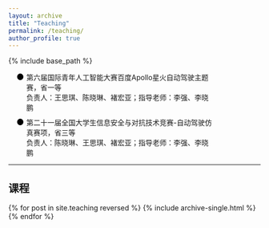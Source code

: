 ```yaml
---
layout: archive
title: "Teaching"
permalink: /teaching/
author_profile: true
---
```

<head>
   <style>
      .indent {
        text-align: justify;
        hyphens: auto;
        text-indent: 2em; 
      }
      .no-indent {
        text-align: justify;
        hyphens: auto;
        text-indent: 0; 
      }
   </style>

  <style>
    .timeline {
      list-style: none; /* 移除默认的列表样式 */
      padding: 0; /* 移除默认的内边距 */
      padding-left: 16px; /* 左侧缩进大约相当于2个字符 */
    }
    .entry {
      display: flex; /* 使用Flexbox布局 */
      justify-content: space-between; /* 使内容两端对齐 */
      margin-bottom: 10px; /* 在条目之间添加一些间隔 */
      position: relative; /* 为伪元素设置定位上下文 */
      padding-left: 20px; /* 确保有空间放置符号标识 */
    }
    .entry::before {
      content: "●"; /* 使用黑色实心点作为前缀 */
      color: black; /* 设置颜色为黑色 */
      position: absolute; /* 绝对定位 */
      left: 0; /* 将实心点放在条目最左边 */
      font-size: larger; /* 调整实心点的大小 */
      margin-right: 10px; /* 右边距，增加文本间隔 */
    }
    .date {
      white-space: nowrap; /* 防止日期折行 */
    }
    .details {
      text-align: left; /* 左对齐详细信息 */
      width: 80%; /* 限制详细信息的宽度 */
    }
  </style>
</head>

{% include base_path %}


<!-- 第二部分：时间线展示 -->
<section class="teaching-timeline">
  <ul class="timeline">
    <li class="entry">
      <div class="details">
        第六届国际青年人工智能大赛百度Apollo星火自动驾驶主题赛，省一等<br>
        负责人：王思琪、陈晓琳、褚宏亚；指导老师：李强、李晓鹏
      </div>
    </li>
    <li class="entry">
      <div class="details">
        第二十一届全国大学生信息安全与对抗技术竞赛-自动驾驶仿真赛项，省三等<br>
        负责人：陈晓琳、王思琪、褚宏亚；指导老师：李强、李晓鹏
      </div>
    </li>
  </ul>
</section>

<hr>

<!-- 第二部分：动态内容 -->
<section class="teaching-content">
  <h2>课程</h2>
  {% for post in site.teaching reversed %}
    {% include archive-single.html %}
  {% endfor %}
</section>
